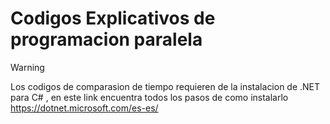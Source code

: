 # Codigos Explicativos de programacion paralela


> [!WARNING]
> Los codigos de comparasion de tiempo requieren de la instalacion de .NET para C# , en este link encuentra todos los pasos de como instalarlo https://dotnet.microsoft.com/es-es/





